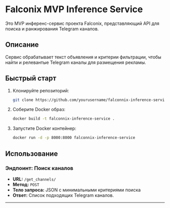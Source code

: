 # Falconix MVP Inference Service

Это MVP инференс-сервис проекта Falconix, представляющий API для поиска и ранжирования Telegram каналов.

## Описание

Сервис обрабатывает текст объявления и критерии фильтрации, чтобы найти и релевантые Telegram каналы для размещения рекламы.

## Быстрый старт

1. Клонируйте репозиторий:
   ```bash
   git clone https://github.com/yourusername/falconnix-inference-service.git
   ```

2. Соберите Docker образ:
   ```bash
   docker build -t falconnix-inference-service .
   ```

3. Запустите Docker контейнер:
   ```bash
   docker run -d -p 8000:8000 falconnix-inference-service
   ```

## Использование

### Эндпоинт: Поиск каналов

- **URL:** `/get_channels/`
- **Метод:** `POST`
- **Тело запроса:** JSON с минимальными критериями поиска
- **Ответ:** Список подходящих Telegram каналов.

---

